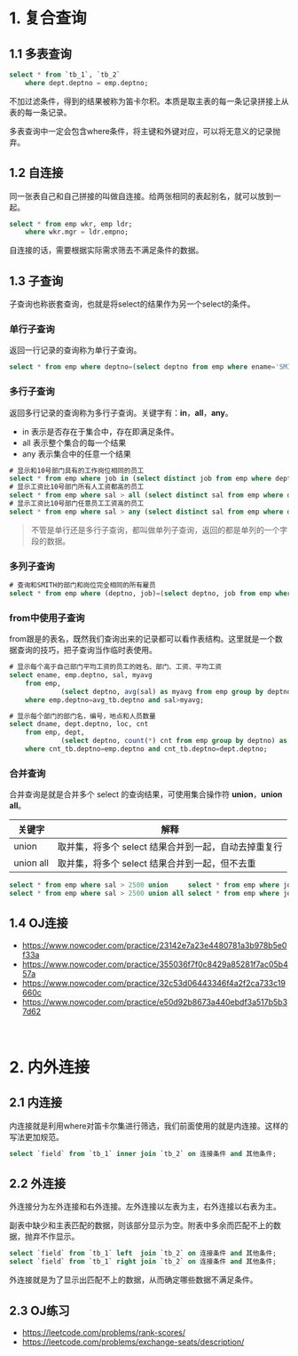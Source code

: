 # 1. 复合查询

## 1.1 多表查询

```sql
select * from `tb_1`, `tb_2`
	where dept.deptno = emp.deptno;
```

不加过滤条件，得到的结果被称为笛卡尔积。本质是取主表的每一条记录拼接上从表的每一条记录。

多表查询中一定会包含where条件，将主键和外键对应，可以将无意义的记录抛弃。

## 1.2 自连接

同一张表自己和自己拼接的叫做自连接。给两张相同的表起别名，就可以放到一起。

```sql
select * from emp wkr, emp ldr;
	where wkr.mgr = ldr.empno;
```

自连接的话，需要根据实际需求筛去不满足条件的数据。

## 1.3 子查询

子查询也称嵌套查询，也就是将select的结果作为另一个select的条件。

### 单行子查询

返回一行记录的查询称为单行子查询。

```sql
select * from emp where deptno=(select deptno from emp where ename='SMITH');
```

### 多行子查询

返回多行记录的查询称为多行子查询。关键字有：**in**，**all**，**any**。

- in 表示是否存在于集合中，存在即满足条件。
- all 表示整个集合的每一个结果
- any 表示集合中的任意一个结果

```sql
# 显示和10号部门具有的工作岗位相同的员工
select * from emp where job in (select distinct job from emp where deptno=10);
# 显示工资比10号部门所有人工资都高的员工
select * from emp where sal > all (select distinct sal from emp where deptno=10);
# 显示工资比10号部门任意员工工资高的员工
select * from emp where sal > any (select distinct sal from emp where deptno=10);
```

> 不管是单行还是多行子查询，都叫做单列子查询，返回的都是单列的一个字段的数据。

### 多列子查询

```sql
# 查询和SMITH的部门和岗位完全相同的所有雇员
select * from emp where (deptno, job)=(select deptno, job from emp where ename='SMITH');
```

### from中使用子查询

from跟是的表名，既然我们查询出来的记录都可以看作表结构。这里就是一个数据查询的技巧，把子查询当作临时表使用。

```sql
# 显示每个高于自己部门平均工资的员工的姓名、部门、工资、平均工资
select ename, emp.deptno, sal, myavg
	from emp,
			 (select deptno, avg(sal) as myavg from emp group by deptno) as avg_tb
	where emp.deptno=avg_tb.deptno and sal>myavg;

# 显示每个部门的部门名，编号，地点和人员数量
select dname, dept.deptno, loc, cnt
	from emp, dept,
			 (select deptno, count(*) cnt from emp group by deptno) as cnt_tb
	where cnt_tb.deptno=emp.deptno and cnt_tb.deptno=dept.deptno;
```

### 合并查询

合并查询是就是合并多个 select 的查询结果，可使用集合操作符 **union**，**union all**。

| 关键字    | 解释                                                 |
| --------- | ---------------------------------------------------- |
| union     | 取并集，将多个 select 结果合并到一起，自动去掉重复行 |
| union all | 取并集，将多个 select 结果合并到一起，但不去重       |

```sql
select * from emp where sal > 2500 union     select * from emp where job='MANAGER';
select * from emp where sal > 2500 union all select * from emp where job='MANAGER';
```

## 1.4 OJ连接

- https://www.nowcoder.com/practice/23142e7a23e4480781a3b978b5e0f33a
- https://www.nowcoder.com/practice/355036f7f0c8429a85281f7ac05b457a
- https://www.nowcoder.com/practice/32c53d06443346f4a2f2ca733c19660c
- https://www.nowcoder.com/practice/e50d92b8673a440ebdf3a517b5b37d62

&nbsp;

# 2. 内外连接

## 2.1 内连接

内连接就是利用where对笛卡尔集进行筛选，我们前面使用的就是内连接。这样的写法更加规范。

```sql
select `field` from `tb_1` inner join `tb_2` on 连接条件 and 其他条件;
```

## 2.2 外连接

外连接分为左外连接和右外连接。左外连接以左表为主，右外连接以右表为主。

副表中缺少和主表匹配的数据，则该部分显示为空。附表中多余而匹配不上的数据，抛弃不作显示。

```sql
select `field` from `tb_1` left  join `tb_2` on 连接条件 and 其他条件;
select `field` from `tb_1` right join `tb_2` on 连接条件 and 其他条件;
```

外连接就是为了显示出匹配不上的数据，从而确定哪些数据不满足条件。

## 2.3 OJ练习

- https://leetcode.com/problems/rank-scores/
- https://leetcode.com/problems/exchange-seats/description/

